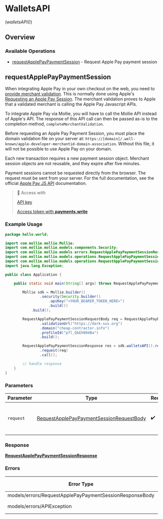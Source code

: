 # WalletsAPI
(*walletsAPI()*)

## Overview

### Available Operations

* [requestApplePayPaymentSession](#requestapplepaypaymentsession) - Request Apple Pay payment session

## requestApplePayPaymentSession

When integrating Apple Pay in your own checkout on the web, you need to [provide merchant validation](https://developer.apple.com/documentation/apple_pay_on_the_web/apple_pay_js_api/providing_merchant_validation). This is normally done using Apple's [Requesting an Apple Pay Session](https://developer.apple.com/documentation/apple_pay_on_the_web/apple_pay_js_api/requesting_an_apple_pay_payment_session). The merchant validation proves to Apple that a validated merchant is calling the Apple Pay Javascript APIs.

To integrate Apple Pay via Mollie, you will have to call the Mollie API instead of Apple's API. The response of this API call can then be passed as-is to the completion method, `completeMerchantValidation`.

Before requesting an Apple Pay Payment Session, you must place the domain validation file on your server at: `https://[domain]/.well-known/apple-developer-merchantid-domain-association`. Without this file, it will not be possible to use Apple Pay on your domain.

Each new transaction requires a new payment session object. Merchant session objects are not reusable, and they expire after five minutes.

Payment sessions cannot be requested directly from the browser. The request must be sent from your server. For the full documentation, see the official [Apple Pay JS API](https://developer.apple.com/documentation/apple_pay_on_the_web/apple_pay_js_api) documentation.

> 🔑 Access with
>
> [API key](/reference/authentication)
>
> [Access token with **payments.write**](/reference/authentication)

### Example Usage

```java
package hello.world;

import com.mollie.mollie.Mollie;
import com.mollie.mollie.models.components.Security;
import com.mollie.mollie.models.errors.RequestApplePayPaymentSessionResponseBody;
import com.mollie.mollie.models.operations.RequestApplePayPaymentSessionRequestBody;
import com.mollie.mollie.models.operations.RequestApplePayPaymentSessionResponse;
import java.lang.Exception;

public class Application {

    public static void main(String[] args) throws RequestApplePayPaymentSessionResponseBody, Exception {

        Mollie sdk = Mollie.builder()
                .security(Security.builder()
                    .apiKey("<YOUR_BEARER_TOKEN_HERE>")
                    .build())
            .build();

        RequestApplePayPaymentSessionRequestBody req = RequestApplePayPaymentSessionRequestBody.builder()
                .validationUrl("https://dark-suv.org")
                .domain("cheap-contractor.info")
                .profileId("pfl_QkEhN94Ba")
                .build();

        RequestApplePayPaymentSessionResponse res = sdk.walletsAPI().requestApplePayPaymentSession()
                .request(req)
                .call();

        // handle response
    }
}
```

### Parameters

| Parameter                                                                                                       | Type                                                                                                            | Required                                                                                                        | Description                                                                                                     |
| --------------------------------------------------------------------------------------------------------------- | --------------------------------------------------------------------------------------------------------------- | --------------------------------------------------------------------------------------------------------------- | --------------------------------------------------------------------------------------------------------------- |
| `request`                                                                                                       | [RequestApplePayPaymentSessionRequestBody](../../models/operations/RequestApplePayPaymentSessionRequestBody.md) | :heavy_check_mark:                                                                                              | The request object to use for the request.                                                                      |

### Response

**[RequestApplePayPaymentSessionResponse](../../models/operations/RequestApplePayPaymentSessionResponse.md)**

### Errors

| Error Type                                              | Status Code                                             | Content Type                                            |
| ------------------------------------------------------- | ------------------------------------------------------- | ------------------------------------------------------- |
| models/errors/RequestApplePayPaymentSessionResponseBody | 422                                                     | application/hal+json                                    |
| models/errors/APIException                              | 4XX, 5XX                                                | \*/\*                                                   |